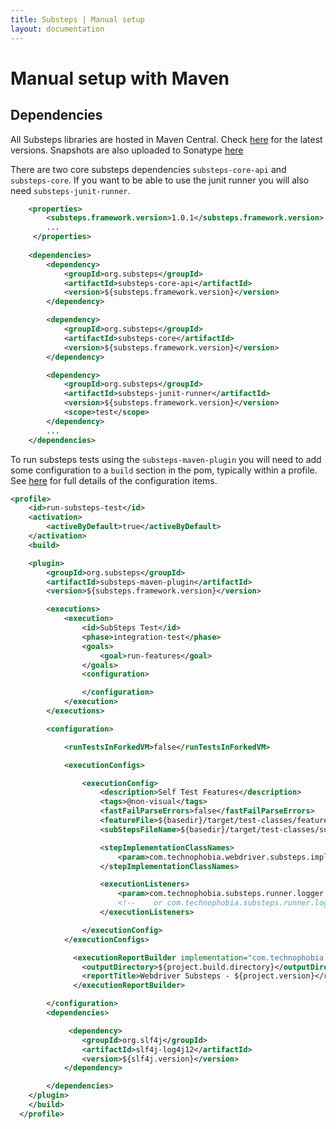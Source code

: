 ```yaml
---
title: Substeps | Manual setup
layout: documentation
---
```


Manual setup with Maven
=======================

## Dependencies

All Substeps libraries are hosted in Maven Central.  Check <a href="http://search.maven.org/#search|ga|1|org.substeps">here</a> for the latest versions.  Snapshots are also uploaded to Sonatype [here](https://oss.sonatype.org/content/repositories/snapshots/org/substeps/)

There are two core substeps dependencies `substeps-core-api` and `substeps-core`.  If you want to be able to use the junit runner you will also need `substeps-junit-runner`.

``` xml
	<properties>
        <substeps.framework.version>1.0.1</substeps.framework.version>
        ...
     </properties>
        
	<dependencies>
		<dependency>
			<groupId>org.substeps</groupId>
			<artifactId>substeps-core-api</artifactId>
			<version>${substeps.framework.version}</version>
		</dependency>

		<dependency>
			<groupId>org.substeps</groupId>
			<artifactId>substeps-core</artifactId>
			<version>${substeps.framework.version}</version>
		</dependency>

		<dependency>
			<groupId>org.substeps</groupId>
			<artifactId>substeps-junit-runner</artifactId>
			<version>${substeps.framework.version}</version>
			<scope>test</scope>
		</dependency>
        ...
    </dependencies>    
```


To run substeps tests using the `substeps-maven-plugin` you will need to add some configuration to a `build` section in the pom, typically within a profile. See [here](../running#general-settings) for full details of the configuration items.

``` xml
<profile>
    <id>run-substeps-test</id>
    <activation>
        <activeByDefault>true</activeByDefault>
    </activation>
    <build>

    <plugin>
        <groupId>org.substeps</groupId>
        <artifactId>substeps-maven-plugin</artifactId>
        <version>${substeps.framework.version}</version>

        <executions>
            <execution>
                <id>SubSteps Test</id>
                <phase>integration-test</phase>
                <goals>
                    <goal>run-features</goal>
                </goals>
                <configuration>

                </configuration>
            </execution>
        </executions>

        <configuration>

            <runTestsInForkedVM>false</runTestsInForkedVM>

            <executionConfigs>

                <executionConfig>
                    <description>Self Test Features</description>
                    <tags>@non-visual</tags>
                    <fastFailParseErrors>false</fastFailParseErrors>
                    <featureFile>${basedir}/target/test-classes/features</featureFile>
                    <subStepsFileName>${basedir}/target/test-classes/substeps</subStepsFileName>

                    <stepImplementationClassNames>
                        <param>com.technophobia.webdriver.substeps.impl.BaseWebdriverSubStepImplementations</param>
                    </stepImplementationClassNames>

                    <executionListeners>
                        <param>com.technophobia.substeps.runner.logger.StepExecutionLogger</param>
                        <!--	or com.technophobia.substeps.runner.logger.AnsiColourExecutionLogger -->
                    </executionListeners>

                </executionConfig>
            </executionConfigs>

              <executionReportBuilder implementation="com.technophobia.substeps.report.DefaultExecutionReportBuilder">
                <outputDirectory>${project.build.directory}</outputDirectory>
                <reportTitle>Webdriver Substeps - ${project.version}</reportTitle>
              </executionReportBuilder>

        </configuration>
        <dependencies>

             <dependency>
                <groupId>org.slf4j</groupId>
                <artifactId>slf4j-log4j12</artifactId>
                <version>${slf4j.version}</version>
            </dependency>

        </dependencies>
    </plugin>
    </build>
  </profile>
```



